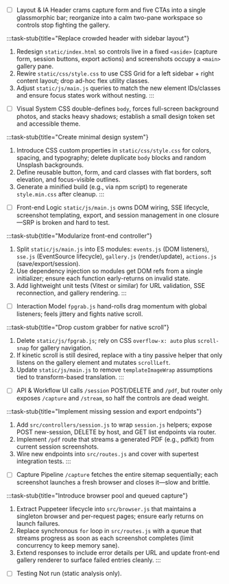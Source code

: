 - [ ] Layout & IA
Header crams capture form and five CTAs into a single glassmorphic bar; reorganize into a calm two-pane workspace so controls stop fighting the gallery.

:::task-stub{title="Replace crowded header with sidebar layout"}
1. Redesign `static/index.html` so controls live in a fixed `<aside>` (capture form, session buttons, export actions) and screenshots occupy a `<main>` gallery pane.
2. Rewire `static/css/style.css` to use CSS Grid for a left sidebar + right content layout; drop ad-hoc flex utility classes.
3. Adjust `static/js/main.js` queries to match the new element IDs/classes and ensure focus states work without nesting.
:::

- [ ] Visual System
CSS double-defines `body`, forces full-screen background photos, and stacks heavy shadows; establish a small design token set and accessible theme.

:::task-stub{title="Create minimal design system"}
1. Introduce CSS custom properties in `static/css/style.css` for colors, spacing, and typography; delete duplicate `body` blocks and random Unsplash backgrounds.
2. Define reusable button, form, and card classes with flat borders, soft elevation, and focus-visible outlines.
3. Generate a minified build (e.g., via npm script) to regenerate `style.min.css` after cleanup.
:::

- [ ] Front-end Logic
`static/js/main.js` owns DOM wiring, SSE lifecycle, screenshot templating, export, and session management in one closure—SRP is broken and hard to test.

:::task-stub{title="Modularize front-end controller"}
1. Split `static/js/main.js` into ES modules: `events.js` (DOM listeners), `sse.js` (EventSource lifecycle), `gallery.js` (render/update), `actions.js` (save/export/session).
2. Use dependency injection so modules get DOM refs from a single initializer; ensure each function early-returns on invalid state.
3. Add lightweight unit tests (Vitest or similar) for URL validation, SSE reconnection, and gallery rendering.
:::

- [ ] Interaction Model
`fpgrab.js` hand-rolls drag momentum with global listeners; feels jittery and fights native scroll.

:::task-stub{title="Drop custom grabber for native scroll"}
1. Delete `static/js/fpgrab.js`; rely on CSS `overflow-x: auto` plus `scroll-snap` for gallery navigation.
2. If kinetic scroll is still desired, replace with a tiny passive helper that only listens on the gallery element and mutates `scrollLeft`.
3. Update `static/js/main.js` to remove `templateImageWrap` assumptions tied to transform-based translation.
:::

- [ ] API & Workflow
UI calls `/session` POST/DELETE and `/pdf`, but router only exposes `/capture` and `/stream`, so half the controls are dead weight.

:::task-stub{title="Implement missing session and export endpoints"}
1. Add `src/controllers/session.js` to wrap `session.js` helpers; expose POST new-session, DELETE by host, and GET list endpoints via router.
2. Implement `/pdf` route that streams a generated PDF (e.g., pdfkit) from current session screenshots.
3. Wire new endpoints into `src/routes.js` and cover with supertest integration tests.
:::

- [ ] Capture Pipeline
`/capture` fetches the entire sitemap sequentially; each screenshot launches a fresh browser and closes it—slow and brittle.

:::task-stub{title="Introduce browser pool and queued capture"}
1. Extract Puppeteer lifecycle into `src/browser.js` that maintains a singleton browser and per-request pages; ensure early returns on launch failures.
2. Replace synchronous `for` loop in `src/routes.js` with a queue that streams progress as soon as each screenshot completes (limit concurrency to keep memory sane).
3. Extend responses to include error details per URL and update front-end gallery renderer to surface failed entries cleanly.
:::

- [ ] Testing
Not run (static analysis only).
